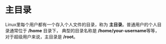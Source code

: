 主目录
=======================================================
Linux里每个用户都有一个存入个人文件的目录，称为 **主目录**。普通用户的个人目录通常位于 **/home** 目录下，
典型的目录名称是 **/home/your-username**等等，对于超级用户来说，主目录是 **/root**。

